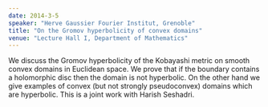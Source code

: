 ```yaml
---
date: 2014-3-5
speaker: "Herve Gaussier Fourier Institut, Grenoble"
title: "On the Gromov hyperbolicity of convex domains"
venue: "Lecture Hall I, Department of Mathematics"
---
```

We discuss the Gromov hyperbolicity of the Kobayashi metric on smooth
convex domains in Euclidean space. We prove that if the boundary contains
a holomorphic disc then the domain is not hyperbolic. On the other hand we
give examples of convex (but not strongly pseudoconvex) domains which are
hyperbolic. This is a joint work with Harish Seshadri.
